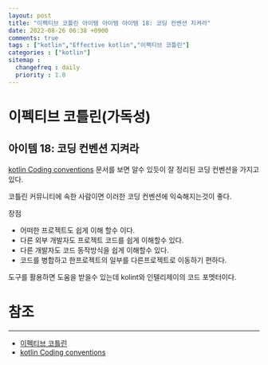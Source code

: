 ```yaml
---
layout: post
title: "이펙티브 코틀린 아이템 아이템 아이템 18: 코딩 컨벤션 지켜라"
date: 2022-08-26 06:38 +0900
comments: true
tags : ["kotlin","Effective kotlin","이펙티브 코틀린"]
categories : ["kotlin"]
sitemap :
  changefreq : daily
  priority : 1.0
---
```


# 이펙티브 코틀린(가독성)
## 아이템 18: 코딩 컨벤션 지켜라

[kotlin Coding conventions](https://kotlinlang.org/docs/coding-conventions.html) 문서를 보면 알수 있듯이 잘 정리된 코딩 컨벤션을 가지고 있다.

코틀린 커뮤니티에 속한 사람이면 이러한 코딩 컨벤션에 익숙해지는것이 좋다.

장점

* 어떠한 프로젝트도 쉽게 이해 할수 이다.
* 다른 외부 개발자도 프로젝트 코드를 쉽게 이해할수 있다.
* 다른 개발자도 코드 동작방식을 쉽게 이해할수 있다.
* 코드를 병합하고 한프로젝트의 일부를 다른프로젝트로 이동하기 편하다. 

도구를 활용하면 도움을 받을수 있는데 kolint와 인텔리제이의 코드 포멧터이다.



# 참조

-----
* [이펙티브 코틀린](http://www.yes24.com/Product/Goods/106225986)
* [kotlin Coding conventions](https://kotlinlang.org/docs/coding-conventions.html) 

